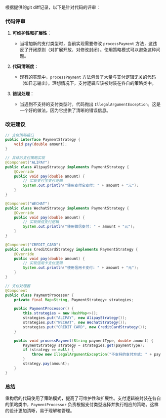 根据提供的git diff记录，以下是针对代码的评审：

### 代码评审

1. **可维护性和扩展性**：
   - 当增加新的支付类型时，当前实现需要修改 `processPayment` 方法，这违反了开闭原则（对扩展开放，对修改封闭）。使用策略模式可以避免这种问题。

2. **代码清晰度**：
   - 现有的实现中，`processPayment` 方法包含了大量与支付逻辑无关的代码（如日志输出）。理想情况下，支付逻辑应该被封装在各自的策略类中。

3. **错误处理**：
   - 当遇到不支持的支付类型时，代码抛出 `IllegalArgumentException`。这是一个好的做法，因为它提供了清晰的错误信息。

### 改进建议

```java
// 支付策略接口
public interface PaymentStrategy {
    void pay(double amount);
}

// 具体的支付策略实现
@Component("ALIPAY")
public class AlipayStrategy implements PaymentStrategy {
    @Override
    public void pay(double amount) {
        // 实现支付宝支付逻辑
        System.out.println("使用支付宝支付: " + amount + "元");
    }
}

@Component("WECHAT")
public class WechatStrategy implements PaymentStrategy {
    @Override
    public void pay(double amount) {
        // 实现微信支付逻辑
        System.out.println("使用微信支付: " + amount + "元");
    }
}

@Component("CREDIT_CARD")
public class CreditCardStrategy implements PaymentStrategy {
    @Override
    public void pay(double amount) {
        // 实现信用卡支付逻辑
        System.out.println("使用信用卡支付: " + amount + "元");
    }
}

// 支付处理器
@Component
public class PaymentProcessor {
    private final Map<String, PaymentStrategy> strategies;

    public PaymentProcessor() {
        this.strategies = new HashMap<>();
        strategies.put("ALIPAY", new AlipayStrategy());
        strategies.put("WECHAT", new WechatStrategy());
        strategies.put("CREDIT_CARD", new CreditCardStrategy());
    }

    public void processPayment(String paymentType, double amount) {
        PaymentStrategy strategy = strategies.get(paymentType);
        if (strategy == null) {
            throw new IllegalArgumentException("不支持的支付方式: " + paymentType);
        }
        strategy.pay(amount);
    }
}
```

### 总结

重构后的代码使用了策略模式，提高了可维护性和扩展性。支付逻辑被封装在各自的策略类中，`PaymentProcessor` 负责根据支付类型选择并执行相应的策略。这样的设计更加清晰，易于理解和管理。
